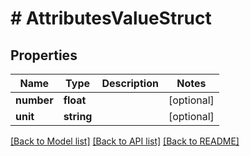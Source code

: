 # # AttributesValueStruct

## Properties

Name | Type | Description | Notes
------------ | ------------- | ------------- | -------------
**number** | **float** |  | [optional] 
**unit** | **string** |  | [optional] 

[[Back to Model list]](../../README.md#documentation-for-models) [[Back to API list]](../../README.md#documentation-for-api-endpoints) [[Back to README]](../../README.md)


